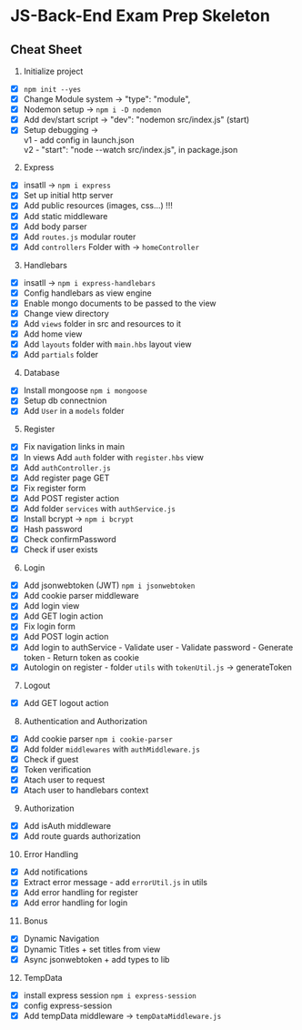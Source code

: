#  JS-Back-End Exam Prep Skeleton

##  Cheat Sheet

1.  Initialize project
 - [x] `npm init --yes`
 - [x] Change Module system -> "type": "module",
 - [x] Nodemon setup ->  `npm i -D nodemon`   
 - [x] Add dev/start script  ->   "dev": "nodemon src/index.js"  (start)      
 - [x] Setup debugging  ->  
          v1  -  add config   in launch.json        
          v2  -  "start": "node --watch src/index.js",   in package.json
 
 2.  Express
 - [x] insatll  ->    `npm i express`           
 - [x] Set up initial http server         
 - [x] Add public resources  (images, css...)  !!!
 - [x] Add static middleware
 - [x] Add body parser
 - [x] Add `routes.js` modular router
 - [x] Add `controllers` Folder with -> `homeController`

 3.  Handlebars
 - [x] insatll  ->   `npm i express-handlebars`           
 - [x] Config handlebars as view engine 
 - [x] Enable mongo documents to be passed to the view
 - [x] Change view directory
 - [x] Add `views` folder in src and resources to it
 - [x] Add home view
 - [x] Add `layouts` folder with `main.hbs`  layout view
 - [x] Add `partials` folder

 4.  Database
 - [x] Install mongoose `npm i mongoose`
 - [x] Setup db connectnion
 - [x] Add `User` in a  `models` folder

 5. Register 
 - [x] Fix navigation links in main
 - [x] In views Add  `auth` folder with `register.hbs` view
 - [x] Add `authController.js`
 - [x] Add register page  GET
 - [x] Fix register form 
 - [x] Add POST register action 
 - [x] Add folder `services` with `authService.js`
 - [x] Install bcrypt ->  `npm i bcrypt`
 - [x] Hash password
 - [x] Check confirmPassword
 - [x] Check if user exists

 6. Login
 - [x] Add jsonwebtoken (JWT)  `npm i jsonwebtoken`
 - [x] Add cookie parser middleware
 - [x] Add login view 
 - [x] Add GET login action
 - [x] Fix login form
 - [x] Add POST login action
 - [x] Add login to authService
        - Validate user
        - Validate password
        - Generate token
        - Return token as cookie
 - [x] Autologin on register 
        - folder `utils` with  `tokenUtil.js`  ->  generateToken

 7. Logout
 - [x] Add GET logout action

 8. Authentication and Authorization
 - [x] Add cookie parser  `npm i cookie-parser`
  - [x] Add folder `middlewares` with `authMiddleware.js`
 - [x] Check if guest
 - [x] Token verification
 - [x] Atach user to request
 - [x] Atach user to handlebars context

 9. Authorization
 - [x] Add isAuth middleware
 - [x] Add route guards authorization

 10. Error Handling
 - [x] Add notifications
 - [x] Extract error message
        - add `errorUtil.js` in utils
 - [x] Add error handling for register
 - [x] Add error handling for login

 11. Bonus
 - [x] Dynamic Navigation
 - [x] Dynamic Titles + set titles from view
 - [x] Async jsonwebtoken + add types to lib

 12. TempData
 - [x] install express session `npm i express-session`
 - [x] config express-session
 - [x] Add tempData middleware ->  `tempDataMiddleware.js`
